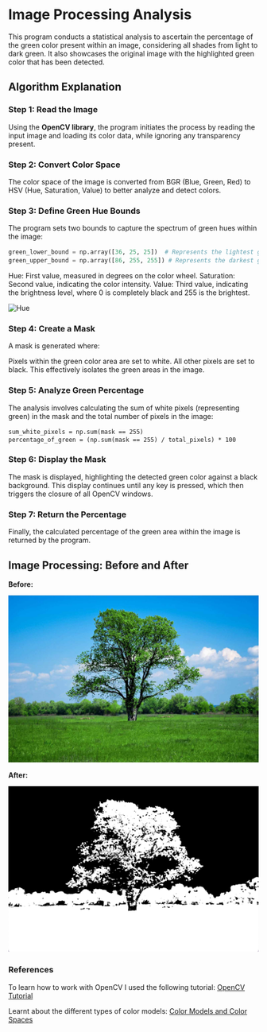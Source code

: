 # Image Processing Analysis

This program conducts a statistical analysis to ascertain the percentage of the green color present within an image, considering all shades from light to dark green. It also showcases the original image with the highlighted green color that has been detected.

## Algorithm Explanation

### Step 1: Read the Image
Using the **OpenCV library**, the program initiates the process by reading the input image and loading its color data, while ignoring any transparency present.

### Step 2: Convert Color Space
The color space of the image is converted from BGR (Blue, Green, Red) to HSV (Hue, Saturation, Value) to better analyze and detect colors.

### Step 3: Define Green Hue Bounds
The program sets two bounds to capture the spectrum of green hues within the image:

```python
green_lower_bound = np.array([36, 25, 25])  # Represents the lightest green
green_upper_bound = np.array([86, 255, 255]) # Represents the darkest green
```

Hue: First value, measured in degrees on the color wheel.
Saturation: Second value, indicating the color intensity.
Value: Third value, indicating the brightness level, where 0 is completely black and 255 is the brightest.

![Hue](https://answers.opencv.org/upfiles/15186761085555681.png)

### Step 4: Create a Mask
A mask is generated where:

Pixels within the green color area are set to white.
All other pixels are set to black.
This effectively isolates the green areas in the image.

### Step 5: Analyze Green Percentage
The analysis involves calculating the sum of white pixels (representing green) in the mask and the total number of pixels in the image:

``` Calculate the percentage of green in the image
sum_white_pixels = np.sum(mask == 255)
percentage_of_green = (np.sum(mask == 255) / total_pixels) * 100
```

### Step 6: Display the Mask
The mask is displayed, highlighting the detected green color against a black background. This display continues until any key is pressed, which then triggers the closure of all OpenCV windows.

### Step 7: Return the Percentage
Finally, the calculated percentage of the green area within the image is returned by the program.
## Image Processing: Before and After

**Before:**

![Before Image Processing](tree.jpg)

**After:**

![After Image Processing](after_tree_pic.png)

### References
To learn how to work with OpenCV I used the following tutorial: 
[OpenCV Tutorial](https://www.youtube.com/watch?v=qCR2Weh64h4&list=PLzMcBGfZo4-lUA8uGjeXhBUUzPYc6vZRn)

Learnt about the different types of color models:
[Color Models and Color Spaces](https://programmingdesignsystems.com/color/color-models-and-color-spaces/index.html)

